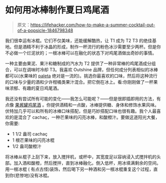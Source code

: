 # 如何用冰棒制作夏日鸡尾酒

> 原文：<https://lifehacker.com/how-to-make-a-summer-cocktail-out-of-a-popsicle-1846798348>

我们很幸运有冰棍。它们不仅美味，还能缓解酷热，让 T1 成为 T2 T3 的绝佳基地。但是酒精不利于冰晶的形成，制作一杯流行的粉色冰沙需要至少两杯。但是你不必做一个烂泥状的；一根冰棒可以在融化的状态下对鸡尾酒做出奇妙的事情。



一种主要由果泥、果汁和糖制成的汽水为 T2 提供了一种非常棒的鸡尾酒成分组合，可以在调味时冷却 T3。我喜欢 Outshine 品牌，但任何成分列表相似的冰棒都可以(水果味的 [paleta](https://www.paletasmorelia.com/what-are-paletas/) 绝对是一流的)。挑选你最喜欢的口味，然后将这种流行的口味与少量的酒和少许柑橘类果汁混合。把它倒在冰上。看:你刚刚做了一杯果味浓郁、有趣的夏日鸡尾酒。

我还没有尝试所有可能的变化——我怎么可能呢？——但是很即插即用的方法，有点像 [果酱罐鸡尾酒](https://skillet.lifehacker.com/use-jam-to-make-any-booze-morning-appropriate-1832060017) 。你提供酒精和一点酸，冰棒提供糖、身体和修饰水果风味。伏特加几乎可以和所有的冰棒口味搭配，但是巧妙搭配口味也很有趣。我个人最喜欢的是混合了 cachaç，一种芒果味的闪亮冰棒，和酸橙汁。要做这道阳光大餐，你需要:

*   1 1/2 盎司 cachaç
*   1 根芒果味的闪亮冰棍
*   1/2 盎司酸橙汁

将冰棒从棍子上刮下来，放入搅拌机，或杯中，其宽度足以容纳浸入式搅拌机的头部。加入酒和酸橙，然后搅拌，直到冰棒融化。倒入低杯，用冰填满剩余的空间。用一根冰棍 ( 有点古怪)装饰，然后喝下另一种酒和另一根冰棍重复这个过程，直到你(悲惨地)没有冰棍。
